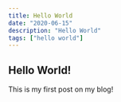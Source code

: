 ```yaml
---
title: Hello World
date: "2020-06-15"
description: "Hello World"
tags: ["hello world"]
---
```


## Hello World!

This is my first post on my blog!
